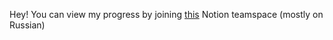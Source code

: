 Hey! You can view my progress by joining [this](https://www.notion.so/team/63e3368a-3e22-473a-b85b-60cd474c63c0/join) Notion teamspace (mostly on Russian)
